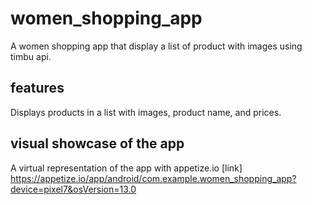 # women_shopping_app

A women shopping app that display a list of product with images using timbu api.

## features

Displays products in a list with images, product name, and prices.

## visual showcase of the app

A virtual representation of the app with appetize.io
[link] https://appetize.io/app/android/com.example.women_shopping_app?device=pixel7&osVersion=13.0
